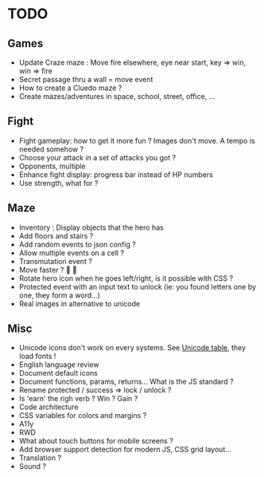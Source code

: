 # TODO

## Games

- Update Craze maze : Move fire elsewhere, eye near start, key => win, win => fire
- Secret passage thru a wall = move event
- How to create a Cluedo maze ?
- Create mazes/adventures in space, school, street, office, ...

## Fight

- Fight gameplay: how to get it more fun ? Images don't move. A tempo is needed somehow ?
- Choose your attack in a set of attacks you got ?
- Opponents, multiple
- Enhance fight display: progress bar instead of HP numbers
- Use strength, what for ?

## Maze

- Inventory : Display objects that the hero has
- Add floors and stairs ?
- Add random events to json config ?
- Allow multiple events on a cell ?
- Transmutation event ?
- Move faster ? 🚴 🏇
- Rotate hero icon when he goes left/right, is it possible with CSS ?
- Protected event with an input text to unlock (ie: you found letters one by one, they form a word...)
- Real images in alternative to unicode

## Misc

- Unicode icons don't work on every systems. See [Unicode table](https://unicode-table.com/fr/101D5/), they load fonts !
- English language review
- Document default icons
- Document functions, params, returns... What is the JS standard ?
- Rename protected / success => lock / unlock ?
- Is 'earn' the righ verb ? Win ? Gain ?
- Code architecture
- CSS variables for colors and margins ?
- A11y
- RWD
- What about touch buttons for mobile screens ?
- Add browser support detection for modern JS, CSS grid layout...
- Translation ?
- Sound ?